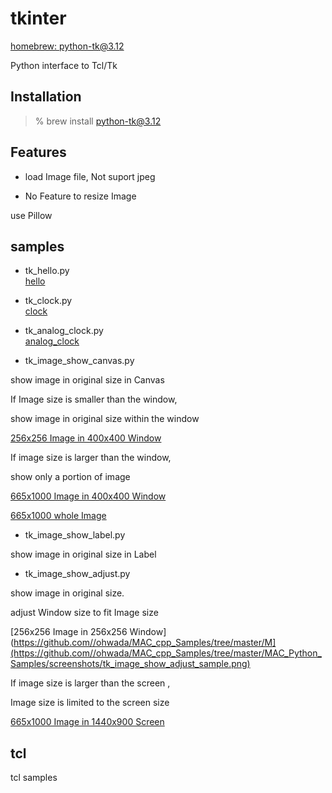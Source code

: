 tkinter
===============

[homebrew: python-tk@3.12](https://formulae.brew.sh/formula/python-tk@3.12)

Python interface to Tcl/Tk

## Installation

> % brew install python-tk@3.12

## Features

- load Image file,  Not suport jpeg  

 - No Feature to resize Image

use Pillow

## samples

- tk_hello.py  
 [hello](https://github.com//ohwada/MAC_cpp_Samples/tree/master/MAC_Python_Samples/screenshots/tk_hello.png)  

- tk_clock.py  
[clock](https://github.com//ohwada/MAC_cpp_Samples/tree/master/MAC_Python_Samples/screenshots/tk_clock.png)  

- tk_analog_clock.py  
[analog_clock](https://github.com//ohwada/MAC_cpp_Samples/tree/master/MAC_Python_Samples/screenshots/tk_analog_clock.png) 

- tk_image_show_canvas.py 

show image in original size in Canvas

If Image size is smaller than the window,

show image in original size  within the window

[256x256 Image in 400x400 Window](https://github.com//ohwada/MAC_cpp_Samples/tree/master/MAC_Python_Samples/screenshots/tk_image_show_canvas_sample.png)  

If image size is larger than the window, 

show only a portion of image

[665x1000 Image in 400x400 Window](https://github.com//ohwada/MAC_cpp_Samples/tree/master/MAC_Python_Samples/screenshots/tk_image_show_canvas_tiger.png)

[665x1000 whole Image](https://github.com//ohwada/MAC_cpp_Samples/tree/master/MAC_Python_Samples/images/tiger_665x1000.png)

- tk_image_show_label.py 

show image in original size in Label

- tk_image_show_adjust.py  

show image in original size. 

adjust Window size to fit Image size

[256x256 Image in  256x256 Window](https://github.com//ohwada/MAC_cpp_Samples/tree/master/M](https://github.com//ohwada/MAC_cpp_Samples/tree/master/MAC_Python_Samples/screenshots/tk_image_show_adjust_sample.png)

If image size is larger than the screen , 

Image size is limited to  the screen size

[665x1000 Image in 1440x900 Screen](https://github.com//ohwada/MAC_cpp_Samples/tree/master/MAC_Python_Samples/screenshots/tk_image_show_tiger.png)


## tcl

tcl samples



